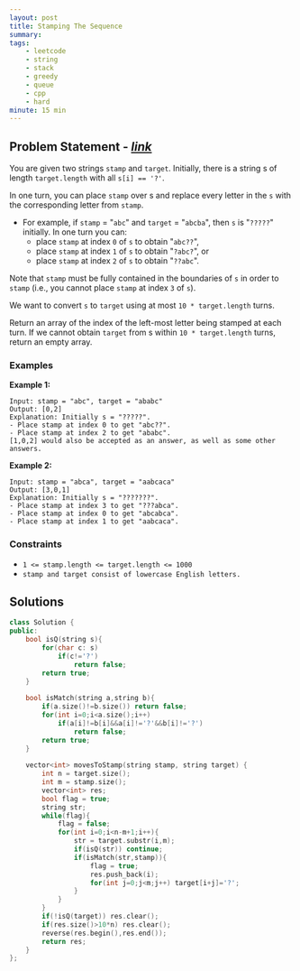 ```yaml
---
layout: post
title: Stamping The Sequence                       
summary:
tags:
    - leetcode
    - string
    - stack
    - greedy
    - queue
    - cpp
    - hard
minute: 15 min
---
```


## Problem Statement - [*link*](https://leetcode.com/problems/stamping-the-sequence/)  

You are given two strings `stamp` and `target`. Initially, there is a string s of length `target.length` with all `s[i] == '?'`.

In one turn, you can place `stamp` over s and replace every letter in the `s` with the corresponding letter from `stamp`.

+ For example, if `stamp` = "`abc`" and `target` = "`abcba`", then `s` is "`?????`" initially. In one turn you can:
    - place `stamp` at index `0` of `s` to obtain "`abc??`",
    - place `stamp` at index `1` of `s` to obtain "`?abc?`", or
    - place `stamp` at index `2` of `s` to obtain "`??abc`".

Note that `stamp` must be fully contained in the boundaries of `s` in order to `stamp` (i.e., you cannot place `stamp` at index `3` of `s`).

We want to convert `s` to `target` using at most `10 * target.length` turns.

Return an array of the index of the left-most letter being stamped at each turn. If we cannot obtain `target` from s within `10 * target.length` turns, return an empty array.


### Examples


**Example 1:**   
```
Input: stamp = "abc", target = "ababc"
Output: [0,2]
Explanation: Initially s = "?????".
- Place stamp at index 0 to get "abc??".
- Place stamp at index 2 to get "ababc".
[1,0,2] would also be accepted as an answer, as well as some other answers.
```

**Example 2:**   
```
Input: stamp = "abca", target = "aabcaca"
Output: [3,0,1]
Explanation: Initially s = "???????".
- Place stamp at index 3 to get "???abca".
- Place stamp at index 0 to get "abcabca".
- Place stamp at index 1 to get "aabcaca".
```

### Constraints

+ `1 <= stamp.length <= target.length <= 1000`
+ `stamp and target consist of lowercase English letters.`

## Solutions

```cpp
class Solution {
public:
    bool isQ(string s){
        for(char c: s)
            if(c!='?')
                return false;
        return true;
    }
    
    bool isMatch(string a,string b){
        if(a.size()!=b.size()) return false;
        for(int i=0;i<a.size();i++)
            if(a[i]!=b[i]&&a[i]!='?'&&b[i]!='?')
                return false;
        return true;
    }
    
    vector<int> movesToStamp(string stamp, string target) {
        int n = target.size();
        int m = stamp.size();
        vector<int> res;
        bool flag = true;
        string str;
        while(flag){
            flag = false;
            for(int i=0;i<n-m+1;i++){
                str = target.substr(i,m);
                if(isQ(str)) continue;
                if(isMatch(str,stamp)){
                    flag = true;
                    res.push_back(i);
                    for(int j=0;j<m;j++) target[i+j]='?';
                }
            }
        }
        if(!isQ(target)) res.clear();
        if(res.size()>10*n) res.clear();
        reverse(res.begin(),res.end());
        return res;
    }
};
```

